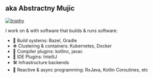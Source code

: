 ## aka Abstractny Mujic

[![trophy](https://github-profile-trophy.vercel.app/?username=artem-zinnatullin&theme=onedark&no-frame=true&no-bg=true)](https://artemzin.com)

I work on & with software that builds & runs software:

- 🌿 Build systems: Bazel, Gradle
- ☸ Clustering & containers: Kubernetes, Docker
- 🧠 Compiler plugins: kotlinc, javac
- 🎨 IDE Plugins: IntelliJ
- 🛠️ Infrastructure backends
- 🍄 Reactive & async programming: RxJava, Kotlin Coroutines, etc
